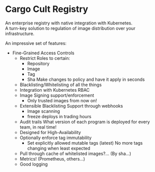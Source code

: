 # Cargo Cult Registry

An enterprise registry with native integration with Kubernetes.  
A turn-key solution to regulation of image distribution over your
infrastructure.

An impressive set of features:

- Fine-Grained Access Controls
  - Restrict Roles to certain:
    - Repository
    - Image
    - Tag
    - Sha
    Make changes to policy and have it apply in seconds
  - Blacklisting/Whitelisting of all the things
  - Integration with Kubernetes RBAC
  - Image Signing support/enforcement
    - Only trusted images from now on!
  - Extensible Blacklisting Support through webhooks
    - Image scanning
    - freeze deploys in trading hours
  - Audit trails
    What version of each program is deployed for every team, in real time!
  - Designed for High-Availability
  - Optionally enforce tag immutability
    - Set explicitly allowed mutable tags (latest)
  No more tags changing when least expected
  - Pull through cache of whitelisted images?... (By sha...)
  - Metrics! (Prometheus, others...)
  - Good logging
